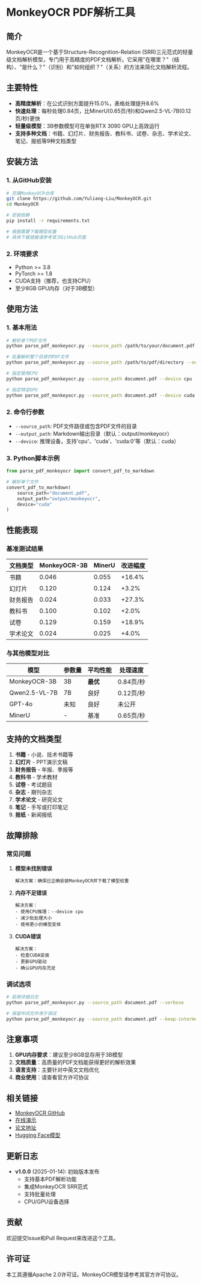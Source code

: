 # MonkeyOCR PDF解析工具

## 简介

MonkeyOCR是一个基于Structure-Recognition-Relation (SRR)三元范式的轻量级文档解析模型，专门用于高精度的PDF文档解析。它采用"在哪里？"（结构）、"是什么？"（识别）和"如何组织？"（关系）的方法来简化文档解析流程。

## 主要特性

- **高精度解析**：在公式识别方面提升15.0%，表格处理提升8.6%
- **快速处理**：每秒处理0.84页，比MinerU(0.65页/秒)和Qwen2.5-VL-7B(0.12页/秒)更快
- **轻量级模型**：3B参数模型可在单张RTX 3090 GPU上高效运行
- **支持多种文档**：书籍、幻灯片、财务报告、教科书、试卷、杂志、学术论文、笔记、报纸等9种文档类型

## 安装方法

### 1. 从GitHub安装

```bash
# 克隆MonkeyOCR仓库
git clone https://github.com/Yuliang-Liu/MonkeyOCR.git
cd MonkeyOCR

# 安装依赖
pip install -r requirements.txt

# 根据需要下载模型权重
# 具体下载链接请参考官方GitHub页面
```

### 2. 环境要求

- Python >= 3.8
- PyTorch >= 1.8
- CUDA支持（推荐，也支持CPU）
- 至少8GB GPU内存（对于3B模型）

## 使用方法

### 1. 基本用法

```bash
# 解析单个PDF文件
python parse_pdf_monkeyocr.py --source_path /path/to/your/document.pdf --output_path /path/to/output

# 批量解析整个目录的PDF文件
python parse_pdf_monkeyocr.py --source_path /path/to/pdf/directory --output_path /path/to/output

# 指定使用CPU
python parse_pdf_monkeyocr.py --source_path document.pdf --device cpu

# 指定特定GPU
python parse_pdf_monkeyocr.py --source_path document.pdf --device cuda:1
```

### 2. 命令行参数

- `--source_path`: PDF文件路径或包含PDF文件的目录
- `--output_path`: Markdown输出目录（默认：output/monkeyocr）
- `--device`: 推理设备，支持'cpu'、'cuda'、'cuda:0'等（默认：cuda）

### 3. Python脚本示例

```python
from parse_pdf_monkeyocr import convert_pdf_to_markdown

# 解析单个文件
convert_pdf_to_markdown(
    source_path="document.pdf",
    output_path="output/monkeyocr",
    device="cuda"
)
```

## 性能表现

### 基准测试结果

| 文档类型 | MonkeyOCR-3B | MinerU | 改进幅度 |
|---------|--------------|--------|----------|
| 书籍 | 0.046 | 0.055 | +16.4% |
| 幻灯片 | 0.120 | 0.124 | +3.2% |
| 财务报告 | 0.024 | 0.033 | +27.3% |
| 教科书 | 0.100 | 0.102 | +2.0% |
| 试卷 | 0.129 | 0.159 | +18.9% |
| 学术论文 | 0.024 | 0.025 | +4.0% |

### 与其他模型对比

| 模型 | 参数量 | 平均性能 | 处理速度 |
|------|--------|----------|----------|
| MonkeyOCR-3B | 3B | **最优** | 0.84页/秒 |
| Qwen2.5-VL-7B | 7B | 良好 | 0.12页/秒 |
| GPT-4o | 未知 | 良好 | 未公开 |
| MinerU | - | 基准 | 0.65页/秒 |

## 支持的文档类型

1. **书籍** - 小说、技术书籍等
2. **幻灯片** - PPT演示文稿
3. **财务报告** - 年报、季报等
4. **教科书** - 学术教材
5. **试卷** - 考试题目
6. **杂志** - 期刊杂志
7. **学术论文** - 研究论文
8. **笔记** - 手写或打印笔记
9. **报纸** - 新闻报纸

## 故障排除

### 常见问题

1. **模型未找到错误**
   ```
   解决方案：确保已正确安装MonkeyOCR并下载了模型权重
   ```

2. **内存不足错误**
   ```
   解决方案：
   - 使用CPU推理：--device cpu
   - 减少批处理大小
   - 使用更小的模型变体
   ```

3. **CUDA错误**
   ```
   解决方案：
   - 检查CUDA安装
   - 更新GPU驱动
   - 确认GPU内存充足
   ```

### 调试选项

```bash
# 启用详细日志
python parse_pdf_monkeyocr.py --source_path document.pdf --verbose

# 保留中间文件用于调试
python parse_pdf_monkeyocr.py --source_path document.pdf --keep-intermediate
```

## 注意事项

1. **GPU内存要求**：建议至少8GB显存用于3B模型
2. **文档质量**：高质量的PDF文档能获得更好的解析效果
3. **语言支持**：主要针对中英文文档优化
4. **商业使用**：请查看官方许可协议

## 相关链接

- [MonkeyOCR GitHub](https://github.com/Yuliang-Liu/MonkeyOCR)
- [在线演示](http://vlrlabmonkey.xyz:7685)
- [论文地址](https://arxiv.org/abs/2506.05218)
- [Hugging Face模型](https://huggingface.co/echo840/MonkeyOCR)

## 更新日志

- **v1.0.0** (2025-01-14): 初始版本发布
  - 支持基本PDF解析功能
  - 集成MonkeyOCR SRR范式
  - 支持批量处理
  - CPU/GPU设备选择

## 贡献

欢迎提交Issue和Pull Request来改进这个工具。

## 许可证

本工具遵循Apache 2.0许可证。MonkeyOCR模型请参考其官方许可协议。 